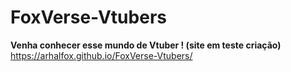 # FoxVerse-Vtubers #
**Venha conhecer esse mundo de Vtuber ! (site em teste criação)**
https://arhalfox.github.io/FoxVerse-Vtubers/
